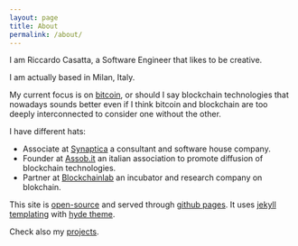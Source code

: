 ```yaml
---
layout: page
title: About
permalink: /about/
---
```


I am Riccardo Casatta, a Software Engineer that likes to be creative.

I am actually based in Milan, Italy.

My current focus is on [bitcoin](http://bitcoin.org), or should I say blockchain technologies that nowadays sounds better even if I think bitcoin and blockchain are too deeply interconnected to consider one without the other.

I have different hats:

* Associate at [Synaptica](http://synaptica.info) a consultant and software house company.
* Founder at [Assob.it](http://assob.it) an italian association to promote diffusion of blockchain technologies.
* Partner at [Blockchainlab](http://blockchainlab.it) an incubator and research company on blokchain.

This site is [open-source](https://github.com/RCasatta/rcasatta.github.io) and served through [github pages](https://pages.github.com/). It uses [jekyll templating](https://jekyllrb.com/) with [hyde theme](https://github.com/poole/hyde).

Check also my [projects](/projects).
